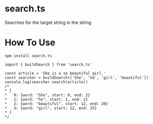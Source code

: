# search.ts
Searches for the target string in the string

# How To Use
```
npm install search.ts

import { buildSearch } from 'search.ts'

const article = 'She is a so beautiful girl.'
const searcher = buildSearch(['She', 'he', 'girl', 'beautiful'])
console.log(searcher.search(article))
/*
* [
*   0: {word: "She", start: 0, end: 2}
*   1: {word: "he", start: 1, end: 2}
*   2: {word: "beautiful", start: 12, end: 20}
*   3: {word: "girl", start: 22, end: 25}
* ]
*/
```
